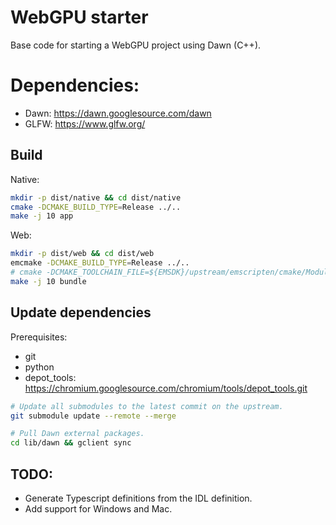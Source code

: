 # WebGPU starter

Base code for starting a WebGPU project using Dawn (C++).

# Dependencies:

- Dawn: https://dawn.googlesource.com/dawn
- GLFW: https://www.glfw.org/

## Build

Native:
```sh
mkdir -p dist/native && cd dist/native
cmake -DCMAKE_BUILD_TYPE=Release ../..
make -j 10 app
```

Web:
```sh
mkdir -p dist/web && cd dist/web
emcmake -DCMAKE_BUILD_TYPE=Release ../..
# cmake -DCMAKE_TOOLCHAIN_FILE=${EMSDK}/upstream/emscripten/cmake/Modules/Platform/Emscripten.cmake -DCMAKE_BUILD_TYPE=Release ../..
make -j 10 bundle
```

## Update dependencies

Prerequisites:
- git
- python
- depot_tools: https://chromium.googlesource.com/chromium/tools/depot_tools.git

```sh
# Update all submodules to the latest commit on the upstream. 
git submodule update --remote --merge

# Pull Dawn external packages.
cd lib/dawn && gclient sync
```

## TODO:

- Generate Typescript definitions from the IDL definition.
- Add support for Windows and Mac.
